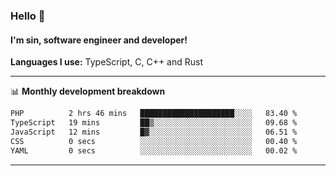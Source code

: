 ### Hello 👋
#### I'm sin, software engineer and developer!

**Languages I use:** TypeScript, C, C++ and Rust

---
📊 **Monthly development breakdown**

<!--START_SECTION:waka-->

```txt
PHP          2 hrs 46 mins   █████████████████████░░░░   83.40 %
TypeScript   19 mins         ██▒░░░░░░░░░░░░░░░░░░░░░░   09.68 %
JavaScript   12 mins         █▓░░░░░░░░░░░░░░░░░░░░░░░   06.51 %
CSS          0 secs          ░░░░░░░░░░░░░░░░░░░░░░░░░   00.40 %
YAML         0 secs          ░░░░░░░░░░░░░░░░░░░░░░░░░   00.02 %
```

<!--END_SECTION:waka-->

---
